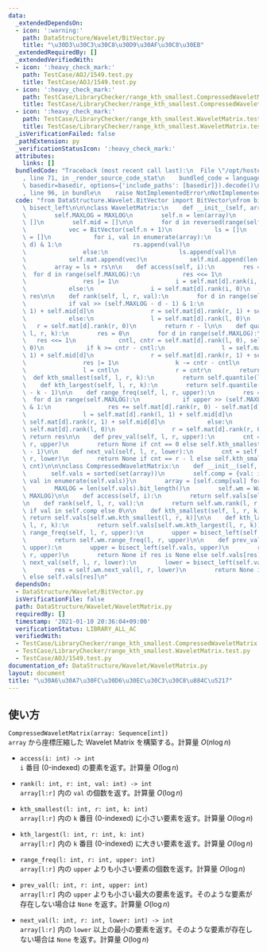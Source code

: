 ```yaml
---
data:
  _extendedDependsOn:
  - icon: ':warning:'
    path: DataStructure/Wavelet/BitVector.py
    title: "\u30D3\u30C3\u30C8\u30D9\u30AF\u30C8\u30EB"
  _extendedRequiredBy: []
  _extendedVerifiedWith:
  - icon: ':heavy_check_mark:'
    path: TestCase/AOJ/1549.test.py
    title: TestCase/AOJ/1549.test.py
  - icon: ':heavy_check_mark:'
    path: TestCase/LibraryChecker/range_kth_smallest.CompressedWaveletMatrix.test.py
    title: TestCase/LibraryChecker/range_kth_smallest.CompressedWaveletMatrix.test.py
  - icon: ':heavy_check_mark:'
    path: TestCase/LibraryChecker/range_kth_smallest.WaveletMatrix.test.py
    title: TestCase/LibraryChecker/range_kth_smallest.WaveletMatrix.test.py
  _isVerificationFailed: false
  _pathExtension: py
  _verificationStatusIcon: ':heavy_check_mark:'
  attributes:
    links: []
  bundledCode: "Traceback (most recent call last):\n  File \"/opt/hostedtoolcache/Python/3.10.5/x64/lib/python3.10/site-packages/onlinejudge_verify/documentation/build.py\"\
    , line 71, in _render_source_code_stat\n    bundled_code = language.bundle(stat.path,\
    \ basedir=basedir, options={'include_paths': [basedir]}).decode()\n  File \"/opt/hostedtoolcache/Python/3.10.5/x64/lib/python3.10/site-packages/onlinejudge_verify/languages/python.py\"\
    , line 96, in bundle\n    raise NotImplementedError\nNotImplementedError\n"
  code: "from DataStructure.Wavelet.BitVector import BitVector\nfrom bisect import\
    \ bisect_left\n\n\nclass WaveletMatrix:\n    def __init__(self, array, MAXLOG=32):\n\
    \        self.MAXLOG = MAXLOG\n        self.n = len(array)\n        self.mat =\
    \ []\n        self.mid = []\n\n        for d in reversed(range(self.MAXLOG)):\n\
    \            vec = BitVector(self.n + 1)\n            ls = []\n            rs\
    \ = []\n            for i, val in enumerate(array):\n                if (val >>\
    \ d) & 1:\n                    rs.append(val)\n                    vec.set(i)\n\
    \                else:\n                    ls.append(val)\n            vec.build()\n\
    \            self.mat.append(vec)\n            self.mid.append(len(ls))\n    \
    \        array = ls + rs\n\n    def access(self, i):\n        res = 0\n      \
    \  for d in range(self.MAXLOG):\n            res <<= 1\n            if self.mat[d][i]:\n\
    \                res |= 1\n                i = self.mat[d].rank(i, 1) + self.mid[d]\n\
    \            else:\n                i = self.mat[d].rank(i, 0)\n        return\
    \ res\n\n    def rank(self, l, r, val):\n        for d in range(self.MAXLOG):\n\
    \            if val >> (self.MAXLOG - d - 1) & 1:\n                l = self.mat[d].rank(l,\
    \ 1) + self.mid[d]\n                r = self.mat[d].rank(r, 1) + self.mid[d]\n\
    \            else:\n                l = self.mat[d].rank(l, 0)\n             \
    \   r = self.mat[d].rank(r, 0)\n        return r - l\n\n    def quantile(self,\
    \ l, r, k):\n        res = 0\n        for d in range(self.MAXLOG):\n         \
    \   res <<= 1\n            cntl, cntr = self.mat[d].rank(l, 0), self.mat[d].rank(r,\
    \ 0)\n            if k >= cntr - cntl:\n                l = self.mat[d].rank(l,\
    \ 1) + self.mid[d]\n                r = self.mat[d].rank(r, 1) + self.mid[d]\n\
    \                res |= 1\n                k -= cntr - cntl\n            else:\n\
    \                l = cntl\n                r = cntr\n        return res\n\n  \
    \  def kth_smallest(self, l, r, k):\n        return self.quantile(l, r, k)\n\n\
    \    def kth_largest(self, l, r, k):\n        return self.quantile(l, r, r - l\
    \ - k - 1)\n\n    def range_freq(self, l, r, upper):\n        res = 0\n      \
    \  for d in range(self.MAXLOG):\n            if upper >> (self.MAXLOG - d - 1)\
    \ & 1:\n                res += self.mat[d].rank(r, 0) - self.mat[d].rank(l, 0)\n\
    \                l = self.mat[d].rank(l, 1) + self.mid[d]\n                r =\
    \ self.mat[d].rank(r, 1) + self.mid[d]\n            else:\n                l =\
    \ self.mat[d].rank(l, 0)\n                r = self.mat[d].rank(r, 0)\n       \
    \ return res\n\n    def prev_val(self, l, r, upper):\n        cnt = self.range_freq(l,\
    \ r, upper)\n        return None if cnt == 0 else self.kth_smallest(l, r, cnt\
    \ - 1)\n\n    def next_val(self, l, r, lower):\n        cnt = self.range_freq(l,\
    \ r, lower)\n        return None if cnt == r - l else self.kth_smallest(l, r,\
    \ cnt)\n\n\nclass CompressedWaveletMatrix:\n    def __init__(self, array):\n \
    \       self.vals = sorted(set(array))\n        self.comp = {val: idx for idx,\
    \ val in enumerate(self.vals)}\n        array = [self.comp[val] for val in array]\n\
    \        MAXLOG = len(self.vals).bit_length()\n        self.wm = WaveletMatrix(array,\
    \ MAXLOG)\n\n    def access(self, i):\n        return self.vals[self.wm.access(i)]\n\
    \n    def rank(self, l, r, val):\n        return self.wm.rank(l, r, self.comp[val])\
    \ if val in self.comp else 0\n\n    def kth_smallest(self, l, r, k):\n       \
    \ return self.vals[self.wm.kth_smallest(l, r, k)]\n\n    def kth_largest(self,\
    \ l, r, k):\n        return self.vals[self.wm.kth_largest(l, r, k)]\n\n    def\
    \ range_freq(self, l, r, upper):\n        upper = bisect_left(self.vals, upper)\n\
    \        return self.wm.range_freq(l, r, upper)\n\n    def prev_val(self, l, r,\
    \ upper):\n        upper = bisect_left(self.vals, upper)\n        res = self.wm.prev_val(l,\
    \ r, upper)\n        return None if res is None else self.vals[res]\n\n    def\
    \ next_val(self, l, r, lower):\n        lower = bisect_left(self.vals, lower)\n\
    \        res = self.wm.next_val(l, r, lower)\n        return None if res is None\
    \ else self.vals[res]\n"
  dependsOn:
  - DataStructure/Wavelet/BitVector.py
  isVerificationFile: false
  path: DataStructure/Wavelet/WaveletMatrix.py
  requiredBy: []
  timestamp: '2021-01-10 20:36:04+09:00'
  verificationStatus: LIBRARY_ALL_AC
  verifiedWith:
  - TestCase/LibraryChecker/range_kth_smallest.CompressedWaveletMatrix.test.py
  - TestCase/LibraryChecker/range_kth_smallest.WaveletMatrix.test.py
  - TestCase/AOJ/1549.test.py
documentation_of: DataStructure/Wavelet/WaveletMatrix.py
layout: document
title: "\u30A6\u30A7\u30FC\u30D6\u30EC\u30C3\u30C8\u884C\u5217"
---
```

## 使い方
`CompressedWaveletMatrix(array: Sequence[int])`  
`array` から座標圧縮した Wavelet Matrix を構築する。計算量 $O(n \log n)$

- `access(i: int) -> int`  
`i` 番目 (0-indexed) の要素を返す。計算量 $O(\log n)$

- `rank(l: int, r: int, val: int) -> int`  
`array[l:r]` 内の `val` の個数を返す。計算量 $O(\log n)$

- `kth_smallest(l: int, r: int, k: int)`  
`array[l:r]` 内の `k` 番目 (0-indexed) に小さい要素を返す。計算量 $O(\log n)$

- `kth_largest(l: int, r: int, k: int)`  
`array[l:r]` 内の `k` 番目 (0-indexed) に大きい要素を返す。計算量 $O(\log n)$ 

- `range_freq(l: int, r: int, upper: int)`  
`array[l:r]` 内の `upper` よりも小さい要素の個数を返す。計算量 $O(\log n)$

- `prev_val(l: int, r: int, upper: int)`  
`array[l:r]` 内の `upper` よりも小さい最大の要素を返す。そのような要素が存在しない場合は `None` を返す。計算量 $O(\log n)$

- `next_val(l: int, r: int, lower: int) -> int`  
`array[l:r]` 内の `lower` 以上の最小の要素を返す。そのような要素が存在しない場合は `None` を返す。計算量 $O(\log n)$
